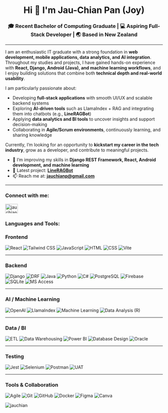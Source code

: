 <h1 align="center">Hi 👋 I'm Jau-Chian Pan (Joy)</h1>
<h3 align="center">
🎓 Recent Bachelor of Computing Graduate | 💻 Aspiring Full-Stack Developer | 🌏 Based in New Zealand
</h3>

---

I am an enthusiastic IT graduate with a strong foundation in **web development, mobile applications, data analytics, and AI integration**.  
Throughout my studies and projects, I have gained hands-on experience with **React, Django, Android (Java), and machine learning workflows**, and I enjoy building solutions that combine both **technical depth and real-world usability**.  

I am particularly passionate about:
- Developing **full-stack applications** with smooth UI/UX and scalable backend systems  
- Exploring **AI-driven tools** such as LlamaIndex + RAG and integrating them into chatbots (e.g., **LineRAGBot**)  
- Applying **data analytics and BI tools** to uncover insights and support decision-making  
- Collaborating in **Agile/Scrum environments**, continuously learning, and sharing knowledge  

Currently, I’m looking for an opportunity to **kickstart my career in the tech industry**, grow as a developer, and contribute to meaningful projects.  

- 🌱 I’m improving my skills in **Django REST Framework, React, Android development, and machine learning**  
- 🔭 Latest project: [**LineRAGBot**](https://github.com/JauChian/LineRAG-Bot)  
- 📫 Reach me at: **jauchianp@gmail.com**  

---


<h3 align="left">Connect with me:</h3>
<p align="left">
<a href="https://www.linkedin.com/in/jau-chian-pan-604365299/" target="_blank"><img align="center" src="https://raw.githubusercontent.com/rahuldkjain/github-profile-readme-generator/master/src/images/icons/Social/linked-in-alt.svg" alt="jauchianp" height="30" width="40" /></a>
</p>

<h3 align="left">Languages and Tools:</h3>

### Frontend
![React](https://img.shields.io/badge/React-61DAFB?style=flat&logo=react&logoColor=black)
![Tailwind CSS](https://img.shields.io/badge/Tailwind_CSS-38B2AC?style=flat&logo=tailwind-css&logoColor=white)
![JavaScript](https://img.shields.io/badge/JavaScript-F7DF1E?style=flat&logo=javascript&logoColor=black)
![HTML](https://img.shields.io/badge/HTML5-E34F26?style=flat&logo=html5&logoColor=white)
![CSS](https://img.shields.io/badge/CSS3-1572B6?style=flat&logo=css3&logoColor=white)
![Vite](https://img.shields.io/badge/Vite-646CFF?style=flat&logo=vite&logoColor=white)

---

### Backend
![Django](https://img.shields.io/badge/Django-092E20?style=flat&logo=django&logoColor=white)
![DRF](https://img.shields.io/badge/Django%20REST-FF1709?style=flat&logo=django&logoColor=white)
![Java](https://img.shields.io/badge/Java-007396?style=flat&logo=java&logoColor=white)
![Python](https://img.shields.io/badge/Python-3776AB?style=flat&logo=python&logoColor=white)
![C#](https://img.shields.io/badge/C%23-239120?style=flat&logo=c-sharp&logoColor=white)
![PostgreSQL](https://img.shields.io/badge/PostgreSQL-336791?style=flat&logo=postgresql&logoColor=white)
![Firebase](https://img.shields.io/badge/Firebase-FFCA28?style=flat&logo=firebase&logoColor=black)
![SQLite](https://img.shields.io/badge/SQLite-003B57?style=flat&logo=sqlite&logoColor=white)
![MS Access](https://img.shields.io/badge/MS_Access-A4373A?style=flat&logo=microsoft-access&logoColor=white)

---

### AI / Machine Learning
![OpenAI](https://img.shields.io/badge/OpenAI-412991?style=flat&logo=openai&logoColor=white)
![LlamaIndex](https://img.shields.io/badge/LlamaIndex-FF6F61?style=flat&logo=llama&logoColor=white)
![Machine Learning](https://img.shields.io/badge/Machine%20Learning-3776AB?style=flat&logo=scikit-learn&logoColor=white)
![Data Analysis (R)](https://img.shields.io/badge/Data%20Analysis-R-276DC3?style=flat&logo=r&logoColor=white)

---

### Data / BI
![ETL](https://img.shields.io/badge/ETL_Pipelines-4B8BBE?style=flat&logo=databricks&logoColor=white)
![Data Warehousing](https://img.shields.io/badge/Data%20Warehousing-006272?style=flat&logo=amazon-dynamodb&logoColor=white)
![Power BI](https://img.shields.io/badge/Power_BI-F2C811?style=flat&logo=power-bi&logoColor=black)
![Database Design](https://img.shields.io/badge/Database_Design-4479A1?style=flat&logo=mysql&logoColor=white)
![Oracle](https://img.shields.io/badge/Oracle-F80000?style=flat&logo=oracle&logoColor=white)

---

### Testing
![Jest](https://img.shields.io/badge/Jest-C21325?style=flat&logo=jest&logoColor=white)
![Selenium](https://img.shields.io/badge/Selenium-43B02A?style=flat&logo=selenium&logoColor=white)
![Postman](https://img.shields.io/badge/Postman-FF6C37?style=flat&logo=postman&logoColor=white)
![UAT](https://img.shields.io/badge/User%20Acceptance%20Testing-4285F4?style=flat&logo=google&logoColor=white)

---

### Tools & Collaboration
![Agile](https://img.shields.io/badge/Agile%20%2F%20Scrum-2496ED?style=flat&logo=jira&logoColor=white)
![Git](https://img.shields.io/badge/Git-F05032?style=flat&logo=git&logoColor=white)
![GitHub](https://img.shields.io/badge/GitHub-181717?style=flat&logo=github&logoColor=white)
![Docker](https://img.shields.io/badge/Docker-2496ED?style=flat&logo=docker&logoColor=white)
![Figma](https://img.shields.io/badge/Figma-F24E1E?style=flat&logo=figma&logoColor=white)
![Canva](https://img.shields.io/badge/Canva-00C4CC?style=flat&logo=canva&logoColor=white)


<p><img align="center" src="https://github-readme-streak-stats.herokuapp.com/?user=jauchian&" alt="jauchian" /></p>
